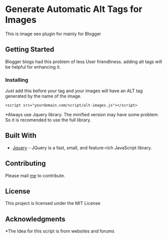 # Generate Automatic Alt Tags for Images

This is image seo plugin for mainly for Blogger

## Getting Started

Blogger blogs had this problem of less User friendliness. adding alt tags will be helpful for enhancing it.

### Installing

Just add this before your </body> tag and your images will have an ALT tag generated by the name of the image.

```
<script src="yourdomain.com/script/alt-images.js"></script>
```

*Always use Jquery library. The minified version may have some problem. So it is recomended to use the full library.


## Built With

* [Jquery](https://jquery.com/) - JQuery is a fast, small, and feature-rich JavaScript library.

## Contributing

Please mail [me](mailto:franklinanton.007@gmail.com) to contribute.


## License

This project is licensed under the MIT License 

## Acknowledgments

*The Idea for this script is from websites and forums
